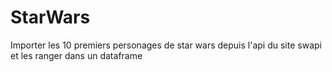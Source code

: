 # StarWars

Importer les 10 premiers personages de star wars depuis l'api du site swapi et les ranger dans un dataframe
